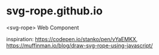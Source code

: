 # svg-rope.github.io
&lt;svg-rope> Web Component

inspiration: https://codepen.io/stanko/pen/vYaEMKX, https://muffinman.io/blog/draw-svg-rope-using-javascript/
